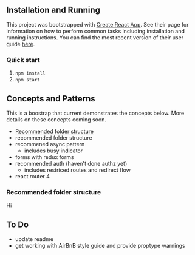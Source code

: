 ## Installation and Running
This project was bootstrapped with [Create React App](https://github.com/facebookincubator/create-react-app). See their page for information on how to perform common tasks including installation and running instructions. You can find the most recent version of their user guide [here](https://github.com/facebookincubator/create-react-app/blob/master/packages/react-scripts/template/README.md).

### Quick start
1. `npm install`
2. `npm start`

## Concepts and Patterns
This is a boostrap that current demonstrates the concepts below. More details on these concepts coming soon.
- [Recommended folder structure](https://github.com/facebookincubator/create-react-app/blob/master/packages/react-scripts/template/README.md#supported-language-features-and-polyfills)
- recommended folder structure
- recommened async pattern
  - includes busy indicator
- forms with redux forms
- recommended auth (haven't done authz yet)
  - includes restriced routes and redirect flow
- react router 4

### Recommended folder structure
Hi

## To Do
- update readme
- get working with AirBnB style guide and provide proptype warnings
